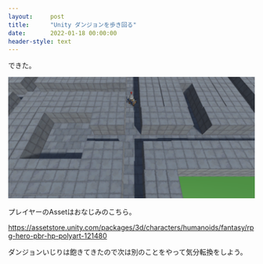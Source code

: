 ```yaml
---
layout:     post
title:      "Unity ダンジョンを歩き回る"
date:       2022-01-18 00:00:00
header-style: text
---
```

できた。

![](/img/in-post/20220118215052.png)

プレイヤーのAssetはおなじみのこちら。

<https://assetstore.unity.com/packages/3d/characters/humanoids/fantasy/rpg-hero-pbr-hp-polyart-121480>

ダンジョンいじりは飽きてきたので次は別のことをやって気分転換をしよう。
